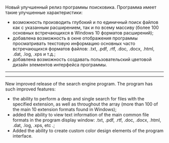 ﻿Новый улучшенный релиз программы поисковика. Программа имеет такие улучшенные характеристики:
- возможность производить глубокий и по единичный поиск файлов как с указанным расширением, так и по всему массиву (более 100 основных встречающихся в Windows 10 форматов расширений);
- добавлена возможность в окне отображения программы просматривать текстовую информацию основных часто встречающихся форматов файлов: .txt, .pdf, .rtf, .doc, .docx, .html, .dat, .log, .xps и т.д.;
- добавлена возможность создавать пользовательский цветовой дизайн элементов интерфейса программы.

*********************************************************************************************************************************************************
*********************************************************************************************************************************************************
New improved release of the search engine program. The program has such improved features:
- the ability to perform a deep and single search for files with the specified extension, as well as throughout the array (more than 100 of the main 10 extension formats found in Windows);
- added the ability to view text information of the main common file formats in the program display window: .txt, .pdf, .rtf, .doc, .docx, .html, .dat, .log, .xps, etc .;
- Added the ability to create custom color design elements of the program interface.
